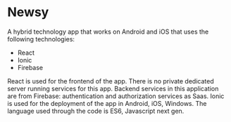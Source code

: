# Newsy

A hybrid technology app that works on Android and iOS that uses the following technologies:
- React
- Ionic
- Firebase

React is used for the frontend of the app. 
There is no private dedicated server running services for this app. Backend services in this application are from Firebase: authentication and authorization services as Saas.
Ionic is used for the deployment of the app in Android, iOS, Windows.
The language used through the code is ES6, Javascript next gen.
